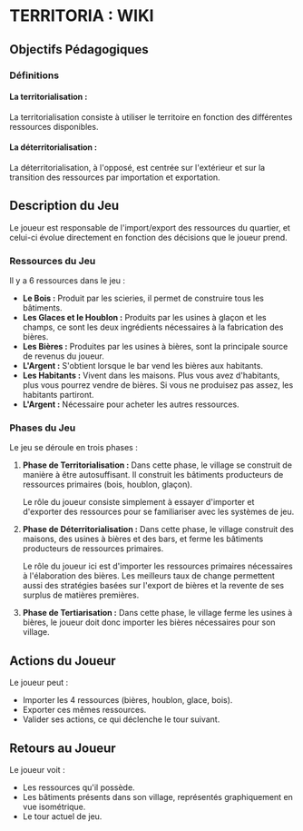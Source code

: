 # TERRITORIA : WIKI

## Objectifs Pédagogiques

### Définitions

#### La territorialisation :
La territorialisation consiste à utiliser le territoire en fonction des différentes ressources disponibles.

#### La déterritorialisation : 
La déterritorialisation, à l'opposé, est centrée sur l'extérieur et sur la transition des ressources par importation et exportation.

## Description du Jeu

Le joueur est responsable de l'import/export des ressources du quartier, et celui-ci évolue directement en fonction des décisions que le joueur prend.

### Ressources du Jeu

Il y a 6 ressources dans le jeu :

- **Le Bois :** Produit par les scieries, il permet de construire tous les bâtiments.
- **Les Glaces et le Houblon :** Produits par les usines à glaçon et les champs, ce sont les deux ingrédients nécessaires à la fabrication des bières.
- **Les Bières :** Produites par les usines à bières, sont la principale source de revenus du joueur.
- **L'Argent :** S'obtient lorsque le bar vend les bières aux habitants.
- **Les Habitants :** Vivent dans les maisons. Plus vous avez d'habitants, plus vous pourrez vendre de bières. Si vous ne produisez pas assez, les habitants partiront.
- **L'Argent :** Nécessaire pour acheter les autres ressources.

### Phases du Jeu

Le jeu se déroule en trois phases :

1. **Phase de Territorialisation :** Dans cette phase, le village se construit de manière à être autosuffisant. Il construit les bâtiments producteurs de ressources primaires (bois, houblon, glaçon).

    Le rôle du joueur consiste simplement à essayer d'importer et d'exporter des ressources pour se familiariser avec les systèmes de jeu.

2. **Phase de Déterritorialisation :** Dans cette phase, le village construit des maisons, des usines à bières et des bars, et ferme les bâtiments producteurs de ressources primaires.

    Le rôle du joueur ici est d'importer les ressources primaires nécessaires à l'élaboration des bières. Les meilleurs taux de change permettent aussi des stratégies basées sur l'export de bières et la revente de ses surplus de matières premières.

3. **Phase de Tertiarisation :** Dans cette phase, le village ferme les usines à bières, le joueur doit donc importer les bières nécessaires pour son village.

## Actions du Joueur

Le joueur peut : 

- Importer les 4 ressources (bières, houblon, glace, bois).
- Exporter ces mêmes ressources.
- Valider ses actions, ce qui déclenche le tour suivant.

## Retours au Joueur

Le joueur voit : 

- Les ressources qu'il possède.
- Les bâtiments présents dans son village, représentés graphiquement en vue isométrique.
- Le tour actuel de jeu.
